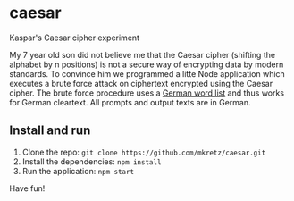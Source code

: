 # caesar
Kaspar's Caesar cipher experiment

My 7 year old son did not believe me that the Caesar cipher (shifting the alphabet by n positions) is not a secure way of encrypting data by modern standards. To convince him we programmed a litte Node application which executes a brute force attack on ciphertext encrypted using the Caesar cipher. The brute force procedure uses a [German word list](https://www.npmjs.com/package/all-the-german-words) and thus works for German cleartext. All prompts and output texts are in German.

## Install and run
1. Clone the repo: ```git clone https://github.com/mkretz/caesar.git```
1. Install the dependencies: ```npm install```
1. Run the application: ```npm start```

Have fun!
